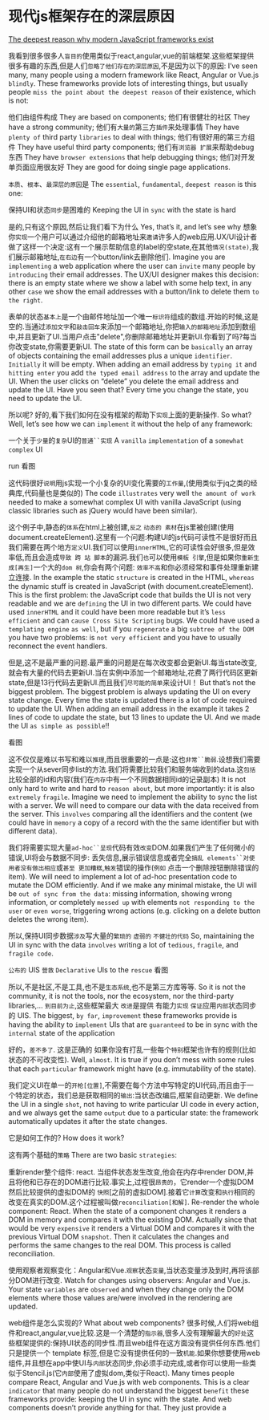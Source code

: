 # 现代js框架存在的深层原因
[The deepest reason why modern JavaScript frameworks exist](https://medium.com/dailyjs/the-deepest-reason-why-modern-javascript-frameworks-exist-933b86ebc445)

我看到很多很多人`盲目的`使用类似于react,angular,vue的前端框架.这些框架提供很多有趣的东西,但是人们`忽略了他们存在的深层原因`,不是因为以下的原因:
I’ve seen many, many people using a modern framework like React, Angular or Vue.js `blindly`. These frameworks provide lots of interesting things, but usually people `miss the point about the deepest reason` of their existence, which is not:

他们由组件构成
They are based on components;
他们有很健壮的社区
They have a strong community;
他们有`大量的`第三方`插件`来处理事情
They have `plenty of` third party `libraries` to deal with things;
他们有很好用的第三方组件
They have useful third party components;
他们有`浏览器 扩展`来帮助debug东西
They have `browser extensions` that help debugging things;
他们对开发单页面应用很友好
They are good for doing single page applications.

`本质`、`根本`、`最深层的原因`是
The `essential`, `fundamental`, `deepest reason` is this one:

保持UI和状态`同步`是困难的
Keeping the UI in `sync` with the state is hard

是的,只有这个原因,然后让我们看下为什么
Yes, that’s it, and let’s see why
想象你`实现`一个用户可以通过介绍他的邮箱地址来`邀请`许多人的web应用.UX/UI设计者做了这样一个决定:这有一个展示帮助信息的label的空state,在其他`情况(state)`,我们展示邮箱地址,`在右边`有一个button/link去删除他们.
Imagine you are `implementing` a web application where the user can `invite` many people by `introducing` their email addresses. The UX/UI designer makes this decision: there is an empty state where we show a label with some help text, in any other `case` we show the email addresses with a button/link to delete them `to the right`.

表单的状态`基本上`是一个由邮件地址加一个唯一`标识符`组成的数组.开始的时候,这是空的.当通过`添加文字`和`敲击回车`来添加一个邮箱地址,你把`输入的邮箱地址`添加到数组中,并且更新了UI.当用户点击"delete",你删除邮箱地址并更新UI.你看到了吗?每当你改变state,你需要更新UI.
The state of this form can be `basically` an array of objects containing the email addresses plus a unique `identifier`. `Initially` it will be empty. When adding an email address by `typing it` and `hitting enter` you add `the typed email address` to the array and update the UI. When the user clicks on “delete” you delete the email address and update the UI. Have you seen that? Every time you change the state, you need to update the UI.

所以呢? 好的,看下我们如何在没有框架的帮助下`实现`上面的更新操作.
So what? Well, let’s see how we can `implement` it without the help of any framework:

一个关于`少量`的`复杂`UI的`普通``实现`
A `vanilla` `implementation` of a `somewhat` `complex` UI

run 看图

这代码很好`说明`用js实现一个小复杂的UI变化需要的`工作量`,(使用类似于jq之类的经典库,代码量也是类似的)
The code `illustrates` very well `the amount of work` needed to make a somewhat complex UI with vanilla JavaScript (using classic libraries such as jQuery would have been similar).

这个例子中,静态的`体系`在html上被创建,`反之` `动态的 素材`在js里被创建(使用document.createElement).这里有一个问题:构建UI的js代码可读性不是很好而且我们需要在两个地方`定义`UI.我们可以使用`innerHTML`,它的可读性会好很多,但是效率低,而且会造成`导致 跨 站 脚本`的漏洞.我们`也`可以使用`模板 引擎`,但是如果你`重新生成[再生]`一个大的`dom 树`,你会有两个问题: `效率不高`和你必须经常和事件处理重新建立连接.
In the example the static `structure` is created in the HTML, `whereas` the dynamic stuff is created in JavaScript (with document.createElement). This is the first problem: the JavaScript code that builds the UI is not very readable and we are `defining` the UI in two different parts. We could have used `innerHTML` and it could have been more readable but it’s `less efficient` and can `cause Cross Site Scripting` bugs. We could have used a `templating engine` `as well`, but if you `regenerate` a big `subtree of the DOM` you have two problems: is `not very efficient` and you have to usually reconnect the event handlers.

但是,这不是最严重的问题.最严重的问题是在每次改变都会更新UI.每当state改变,就会有大量的代码去更新UI.当在实例中添加一个邮箱地址,花费了两行代码区更新state,但是13行代码去更新UI.而且我们`尽可能的简单`来设计UI！
But that’s not the biggest problem. The biggest problem is always updating the UI on every state change. Every time the state is updated there is a lot of code required to update the UI. When adding an email address in the example it takes 2 lines of code to update the state, but 13 lines to update the UI. And we made the UI `as simple as possible`!!

看图

这不仅仅是难以书写和难以`推理`,而且很重要的一点是:这也`非常``脆弱`.设想我们需要实现一个从sever同步list的方法.我们将需要比较我们和服务端收到的data.这`包括`比较全部的id和内容(我们在`内存`中有一个不同数据相同id的记录副本)
It is not only hard to write and hard to `reason about`, but more importantly: it is also `extremely` `fragile`. Imagine we need to implement the ability to sync the list with a server. We will need to compare our data with the data received from the server. This `involves` comparing all the identifiers and the content (we could have in `memory` a copy of a record with the the same identifier but with different data). 

我们将需要实现大量`ad-hoc``呈现`代码有效`改变`DOM.如果我们产生了任何微小的错误,UI将会与数据不同步: 丢失信息,展示错误信息或者完全`搞乱 elements``对使用者没有做出相应`或`甚至 更加糟糕`,`触发`错误的操作(`例如` 点击一个删除按钮删除错误的item).
We will need to implement a lot of ad-hoc presentation code to mutate the DOM efficiently. And if we make any minimal mistake, the UI will be `out of sync from the data`: missing information, showing wrong information, or completely `messed up` with elements `not responding to the user` or `even worse`, triggering wrong actions (e.g. clicking on a delete button deletes the wrong item).

所以,保持UI同步数据`涉及`写大量的`繁琐的` `虚弱的` `不健壮的代码`
So, maintaining the UI in sync with the data `involves` writing a lot of `tedious`, `fragile`, and `fragile code`.

`公布的` UIS `营救`
`Declarative` UIs to the `rescue`
看图

所以,不是社区,不是工具,也不是`生态系统`,也不是第三方库等等.
So it is not the community, it is not the tools, nor the ecosystem, nor the third-party libraries,…
  `到目前为止`,这些框架最大 `改进`是提供 有能力`实现` `保证`应用`内部`状态同步 的 UIS.
  The biggest, `by far`, `improvement` these frameworks provide is having the ability to `implement` UIs that are `guaranteed` to be in sync with the `internal` state of the application

好的，`差不多了`. 这是正确的 如果你没有打乱一些每个`特别`框架也许有的规则(比如 状态的不可改变性).
Well, `almost`. It is true if you don’t mess with some rules that each `particular` framework might have (e.g. immutability of the state).

我们定义UI在单一的`开枪[位置]`,不需要在每个方法中写特定的UI代码,而且由于一个特定的状态，我们总是获取相同的`输出`:当状态改编后,框架自动更新.
We define the UI in a single `shot`, not having to write particular UI code in every action, and we always get the same `output` due to a particular state: the framework automatically updates it after the state changes.

它是如何工作的?
How does it work?

这有两个基础的`策略`
There are two basic `strategies`:

重新render整个组件: react. 当组件状态发生改变,他会在内存中render DOM,并且将他和已存在的DOM进行比较.事实上,过程很`昂贵的`，它render一个虚拟DOM然后比较提供的虚拟DOM的 `快照`[之前的虚拟DOM].接着它`计算`改变和`执行`相同的改变在真实的DOM.这个过程被叫做`reconciliation[和解]`.
Re-render the whole component: React. When the state of a component changes it renders a DOM in memory and compares it with the existing DOM. Actually since that would be very `expensive` it renders a Virtual DOM and compares it with the previous Virtual DOM `snapshot`. Then it calculates the changes and performs the same changes to the real DOM. This process is called reconciliation.

使用观察者观察变化：Angular和Vue.`观察`状态`变量`,当状态变量涉及到时,再将该部分DOM进行改变.
Watch for changes using observers: Angular and Vue.js. Your state `variables` are `observed` and when they change only the DOM elements where those values are/were involved in the rendering are updated.

web组件是怎么实现的?
What about web components?
很多时候,人们将web组件和react,angular,vue比较.这是一个清楚的`指示器`,很多人没有理解最大的`好处`这些框架提供的:保持UI状态的同步性.而且web组件在这方面没有提供任何东西.他们只是提供一个 template 标签,但是它没有提供任何的一致`机能`.如果你想要使用web组件,并且想在app中使UI与`内部`状态同步,你必须手动完成,或者你可以使用一些类似于Stencil.js(它`内部`使用了虚拟dom,类似于React).
Many times people compare React, Angular and Vue.js with web components. This is a clear `indicator` that many people do not understand the biggest `benefit` these frameworks provide: keeping the UI in sync with the state. And web components doesn’t provide anything for that. They just provide a <template> tag but it doesn’t provide any reconciliation mechanism. If you want to use web components and have the UI in sync with the `internal` state of your app you have to do it by hand, or you can use something like Stencil.js (which `internal`ly uses a Virtual DOM, like React).

But let’s make it clear: it is not the components the great potential of these technologies: it is having always the UI in sync with the state. Web components doesn’t provide anything for it out of the box, and you have to use third party libraries to solve that (or do it by hand). It is not possible to write complex, efficient and easy to maintain UIs with Vanilla JavaScript. That’s the main reason you need a modern JavaScript framework.

Do it yourself
I love to learn the fundamentals of things and it turns out that there are Virtual DOM implementations out there. So, why don’t we try to rewrite our vanilla UI implementation just using a Virtual DOM implementation without the help of any existing framework?

Here’s the core of the framework, the base class for any component.
看图
And here’s the reimplementation of the AddressList component (with the help of a babel transform to support JSX):
看图
Now the UI is declarative and we haven’t used any framework. We can implement new logic that changes the state in whatever way, and we don’t have to write additional code to keep the UI in sync. Problem solved!

Now, except for the event handling, this looks like a lot like a React app, right? We haverender() ,componentDidMount() , setState() ,… Once you solve the problem of keeping the UI in sync with the internal state of the application, everything else stacks up naturally.

You can find the full source code in this Github repository.

Conclusions
The main problem modern JavaScript frameworks solve is keeping the UI in sync with the state.
It is not possible to write complex, efficient and easy to maintain UIs with Vanilla JavaScript.
Web components do not provide a solution to this problem.
It’s not that hard to make your own framework using an existing Virtual DOM library. But I’m not suggesting you to do that!




blindly 盲目地
sync 同步 async 异步

typing的形容词 typed ？？？

somewhat ---- a little

less efficient 效率低

out of sync from the data 与数据不同步
mess up 搞乱
e.g. 例如

improvement 改进
provide 提供

by far 到目前为止  --------- 长远来说???

since